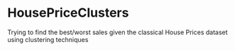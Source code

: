 # HousePriceClusters
Trying to find the best/worst sales given the classical House Prices dataset using clustering techniques
